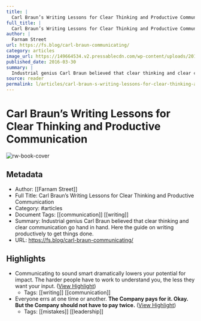 ```yaml
---
title: |
  Carl Braun’s Writing Lessons for Clear Thinking and Productive Communication
full_title: |
  Carl Braun’s Writing Lessons for Clear Thinking and Productive Communication
author: |
  Farnam Street
url: https://fs.blog/carl-braun-communicating/
category: articles
image_url: https://149664534.v2.pressablecdn.com/wp-content/uploads/2016/03/Must-Maintain-The-Illusion-I-know-Evyerthing.jpg
published_date: 2016-03-30
summary: |
  Industrial genius Carl Braun believed that clear thinking and clear communication go hand in hand. Here the guide on writing productively to get things done.
source: reader
permalink: l/articles/carl-braun-s-writing-lessons-for-clear-thinking-and-productive-communication
---
```

# Carl Braun’s Writing Lessons for Clear Thinking and Productive Communication

![rw-book-cover](https://149664534.v2.pressablecdn.com/wp-content/uploads/2016/03/Must-Maintain-The-Illusion-I-know-Evyerthing.jpg)

## Metadata
- Author: [[Farnam Street]]
- Full Title: Carl Braun’s Writing Lessons for Clear Thinking and Productive Communication
- Category: #articles
- Document Tags: [[communication]] [[writing]] 
- Summary: Industrial genius Carl Braun believed that clear thinking and clear communication go hand in hand. Here the guide on writing productively to get things done.
- URL: https://fs.blog/carl-braun-communicating/

## Highlights
- Communicating to sound smart dramatically lowers your potential for impact. The harder people have to work to understand you, the less they want your input. ([View Highlight](https://read.readwise.io/read/01h1v4vzczdnzq7k0vwv6mcdm7))
    - Tags: [[writing]] [[communication]] 
- Everyone errs at one time or another. **The Company pays for it. Okay. But the Company should not have to pay twice.** ([View Highlight](https://read.readwise.io/read/01h1v4xkdjcf1jtq7yscmd4x21))
    - Tags: [[mistakes]] [[leadership]] 


